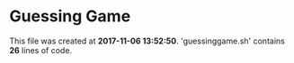 # Guessing Game
This file was created at __2017-11-06 13:52:50__.
'guessinggame.sh' contains __26__ lines of code.

